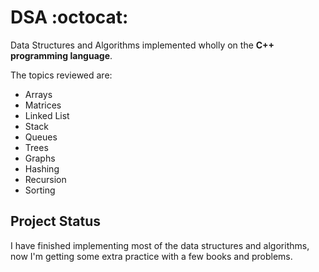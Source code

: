 # DSA :octocat:
Data Structures and Algorithms implemented wholly on the **C++ programming language**.

The topics reviewed are:
* Arrays
* Matrices
* Linked List
* Stack
* Queues
* Trees
* Graphs
* Hashing
* Recursion
* Sorting
## Project Status
I have finished implementing most of the data structures and algorithms, now I'm getting some extra practice with a few books and problems.

